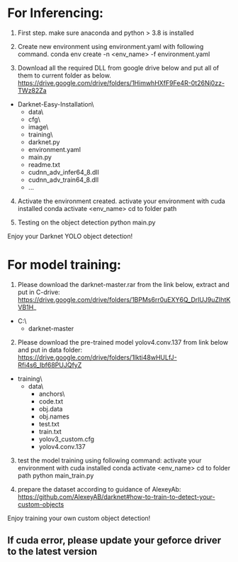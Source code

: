 # For Inferencing:

1. First step.
make sure anaconda and python > 3.8 is installed

2. Create new environment using environment.yaml with following command.
conda env create -n <env_name> -f environment.yaml

3. Download all the required DLL from google drive below and put all of them to current folder as below.
https://drive.google.com/drive/folders/1HimwhHXfF9Fe4R-0t26Nj0zz-TWz82Za
- Darknet-Easy-Installation\
  - data\
  - cfg\
  - image\
  - training\
  - darknet.py
  - environment.yaml
  - main.py
  - readme.txt
  - cudnn_adv_infer64_8.dll
  - cudnn_adv_train64_8.dll
  - ...

4. Activate the environment created.
activate your environment with cuda installed
conda activate <env_name>
cd to folder path

5. Testing on the object detection
python main.py

Enjoy your Darknet YOLO object detection!

# For model training:
1. Please download the darknet-master.rar from the link below, extract and put in C-drive:
https://drive.google.com/drive/folders/1BPMs6rr0uEXY6Q_DrlUJ9uZIhtKVB1H_

- C:\\
  - darknet-master
  
2. Please download the pre-trained model yolov4.conv.137 from link below and put in data folder:
https://drive.google.com/drive/folders/1Ikti48wHULfJ-Rfi4s6_Ibf68PUJQfyZ

- training\
  - data\
    - anchors\
    - code.txt
    - obj.data
    - obj.names
    - test.txt
    - train.txt
    - yolov3_custom.cfg
    - yolov4.conv.137

3. test the model training using following command:
activate your environment with cuda installed
conda activate <env_name>
cd to folder path
python main_train.py

4. prepare the dataset according to guidance of AlexeyAb:
https://github.com/AlexeyAB/darknet#how-to-train-to-detect-your-custom-objects

Enjoy training your own custom object detection!

## If cuda error, please update your geforce driver to the latest version
